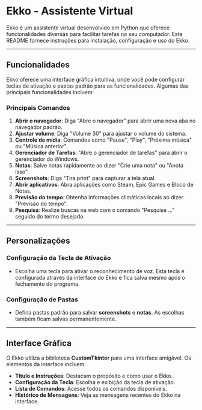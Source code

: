 # Ekko - Assistente Virtual

Ekko é um assistente virtual desenvolvido em Python que oferece funcionalidades diversas para facilitar tarefas no seu computador. Este README fornece instruções para instalação, configuração e uso do Ekko.

---

## Funcionalidades
Ekko oferece uma interface gráfica intuitiva, onde você pode configurar teclas de ativação e pastas padrão para as funcionalidades. Algumas das principais funcionalidades incluem:

### Principais Comandos

1. **Abrir o navegador**: Diga "Abre o navegador" para abrir uma nova aba no navegador padrão.
2. **Ajustar volume**: Diga "Volume 30" para ajustar o volume do sistema.
3. **Controle de mídia**: Comandos como "Pause", "Play", "Próxima música" ou "Música anterior".
4. **Gerenciador de Tarefas**: "Abre o gerenciador de tarefas" para abrir o gerenciador do Windows.
5. **Notas**: Salve notas rapidamente ao dizer "Crie uma nota" ou "Anota isso".
6. **Screenshots**: Diga "Tira print" para capturar a tela atual.
7. **Abrir aplicativos**: Abra aplicações como Steam, Epic Games e Bloco de Notas.
8. **Previsão do tempo**: Obtenha informações climáticas locais ao dizer "Previsão do tempo".
9. **Pesquisa**: Realize buscas na web com o comando "Pesquise ..." seguido do termo desejado.

---

## Personalizações

### Configuração da Tecla de Ativação
- Escolha uma tecla para ativar o reconhecimento de voz. Esta tecla é configurada através da interface do Ekko e fica salva mesmo após o fechamento do programa.

### Configuração de Pastas
- Defina pastas padrão para salvar **screenshots** e **notas**. As escolhas também ficam salvas permanentemente.

---

## Interface Gráfica
O Ekko utiliza a biblioteca **CustomTkinter** para uma interface amigável. Os elementos da interface incluem:

- **Título e Instruções**: Destacam o propósito e como usar o Ekko.
- **Configuração da Tecla**: Escolha e exibição da tecla de ativação.
- **Lista de Comandos**: Acesse todos os comandos disponíveis.
- **Histórico de Mensagens**: Veja as mensagens recentes do Ekko na interface.
